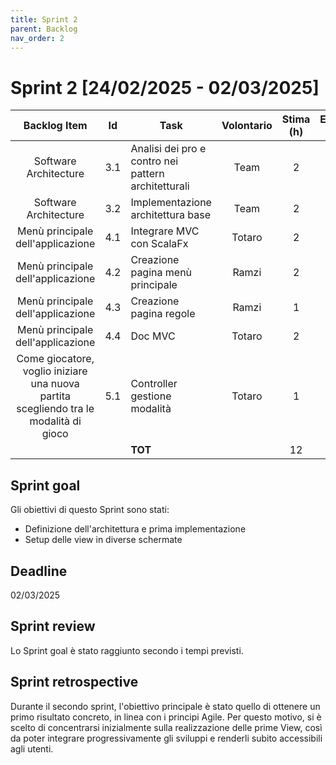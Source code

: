 ```yaml
---
title: Sprint 2
parent: Backlog
nav_order: 2
---
```

# Sprint 2 [24/02/2025 - 02/03/2025]

|                                       Backlog Item                                        | Id  | Task                                                | Volontario | Stima (h) | Effettivo (h) |
|:-----------------------------------------------------------------------------------------:|:---:|-----------------------------------------------------|:----------:|:---------:|:-------------:|
|                                   Software Architecture                                   | 3.1 | Analisi dei pro e contro nei pattern architetturali |    Team    |     2     |       2       |
|                                   Software Architecture                                   | 3.2 | Implementazione architettura base                   |    Team    |     2     |       2       |
|                             Menù principale dell'applicazione                             | 4.1 | Integrare MVC con ScalaFx                           |   Totaro   |     2     |       4       |
|                             Menù principale dell'applicazione                             | 4.2 | Creazione pagina menù principale                    |   Ramzi    |     2     |       4       |
|                             Menù principale dell'applicazione                             | 4.3 | Creazione pagina regole                             |   Ramzi    |     1     |       2       |
|                             Menù principale dell'applicazione                             | 4.4 | Doc MVC                                             |   Totaro   |     2     |       2       |
|   Come giocatore, voglio iniziare una nuova partita scegliendo tra le modalità di gioco   | 5.1 | Controller gestione modalità                        |   Totaro   |     1     |       1       |
|                                                                                           |     | **TOT**                                             |            |    12     |      17       |

## Sprint goal

Gli obiettivi di questo Sprint sono stati:  

- Definizione dell'architettura e prima implementazione
- Setup delle view in diverse schermate

## Deadline

02/03/2025

## Sprint review
Lo Sprint goal è stato raggiunto secondo i tempi previsti.

## Sprint retrospective
Durante il secondo sprint, l'obiettivo principale è stato quello di ottenere un primo risultato concreto, in linea con i principi 
Agile. Per questo motivo, si è scelto di concentrarsi inizialmente sulla realizzazione delle prime View, così da poter integrare 
progressivamente gli sviluppi e renderli subito accessibili agli utenti.

